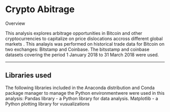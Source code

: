 # Crypto  Abitrage

Overview

 This analysis explores arbitrage opportunities in Bitcoin and other cryptocurrencies to capitalize on price dislocations accross different global markets . This analayis was performed on historical trade data for Bitcoin on two exchanges: Bitstamp and Coinbase. The bitsstamp and coinbase datasets covering the period 1 January 2018 to 31 March 2018 were used.

---
## Libraries used

The following libraries included in the Anaconda distribution and Conda package manager to manage the Python environmentwere were used in this analysis: 
Pandas library -  a Python library for data analysis. 
Matplotlib - a Python plotting library for vusualizations  

